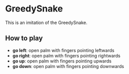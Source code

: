 # GreedySnake
This is an imitation of the GreedySnake.

## How to play
* **go left**: open palm with fingers pointing leftwards
* **go right**: open palm with fingers pointing rightwards
* **go up**: open palm with fingers pointing upwards
* **go down**: open palm with fingers pointing downwards
